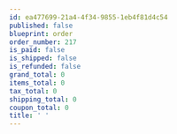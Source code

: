 ```yaml
---
id: ea477699-21a4-4f34-9855-1eb4f81d4c54
published: false
blueprint: order
order_number: 217
is_paid: false
is_shipped: false
is_refunded: false
grand_total: 0
items_total: 0
tax_total: 0
shipping_total: 0
coupon_total: 0
title: ' '
---
```

